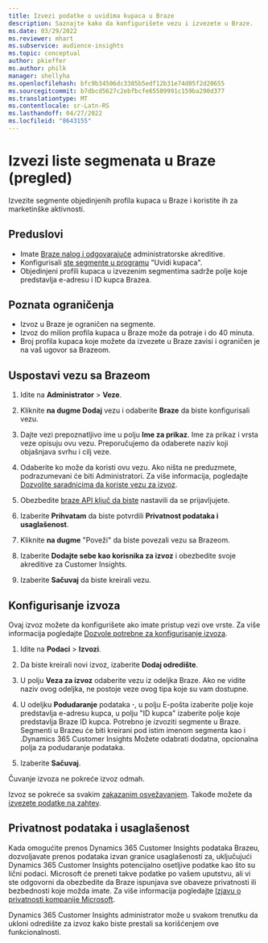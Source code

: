 ```yaml
---
title: Izvezi podatke o uvidima kupaca u Braze
description: Saznajte kako da konfigurišete vezu i izvezete u Braze.
ms.date: 03/29/2022
ms.reviewer: mhart
ms.subservice: audience-insights
ms.topic: conceptual
author: pkieffer
ms.author: philk
manager: shellyha
ms.openlocfilehash: bfc9b34506dc3385b5edf12b31e74d05f2d20655
ms.sourcegitcommit: b7dbcd5627c2ebfbcfe65589991c159ba290d377
ms.translationtype: MT
ms.contentlocale: sr-Latn-RS
ms.lasthandoff: 04/27/2022
ms.locfileid: "8643155"
---
```

# <a name="export-segment-lists-to-braze-preview"></a>Izvezi liste segmenata u Braze (pregled)

Izvezite segmente objedinjenih profila kupaca u Braze i koristite ih za marketinške aktivnosti.

## <a name="prerequisites"></a>Preduslovi

-   Imate [Braze nalog i odgovarajuće](https://www.braze.com/) administratorske akreditive.
-   Konfigurisali [ste segmente u programu](segments.md) "Uvidi kupaca".
-   Objedinjeni profili kupaca u izvezenim segmentima sadrže polje koje predstavlja e-adresu i ID kupca Brazea. 

## <a name="known-limitations"></a>Poznata ograničenja

- Izvoz u Braze je ograničen na segmente.
- Izvoz do milion profila kupaca u Braze može da potraje i do 40 minuta. 
- Broj profila kupaca koje možete da izvezete u Braze zavisi i ograničen je na vaš ugovor sa Brazeom.

## <a name="set-up-connection-to-braze"></a>Uspostavi vezu sa Brazeom

1. Idite na **Administrator** > **Veze**.

1. Kliknite **na dugme Dodaj** vezu i odaberite **Braze** da biste konfigurisali vezu.

1. Dajte vezi prepoznatljivo ime u polju **Ime za prikaz**. Ime za prikaz i vrsta veze opisuju ovu vezu. Preporučujemo da odaberete naziv koji objašnjava svrhu i cilj veze.

1. Odaberite ko može da koristi ovu vezu. Ako ništa ne preduzmete, podrazumevani će biti Administratori. Za više informacija, pogledajte [Dozvolite saradnicima da koriste vezu za izvoz](connections.md#allow-contributors-to-use-a-connection-for-exports).

1. Obezbedite [braze API ključ da biste](https://www.braze.com/docs/api/basics/) nastavili da se prijavljujete. 

1. Izaberite **Prihvatam** da biste potvrdili **Privatnost podataka i usaglašenost**.

1. Kliknite **na dugme** "Poveži" da biste povezali vezu sa Brazeom.

1. Izaberite **Dodajte sebe kao korisnika za izvoz** i obezbedite svoje akreditive za Customer Insights.

1. Izaberite **Sačuvaj** da biste kreirali vezu.

## <a name="configure-an-export"></a>Konfigurisanje izvoza

Ovaj izvoz možete da konfigurišete ako imate pristup vezi ove vrste. Za više informacija pogledajte [Dozvole potrebne za konfigurisanje izvoza](export-destinations.md#set-up-a-new-export).

1. Idite na **Podaci** > **Izvozi**.

1. Da biste kreirali novi izvoz, izaberite **Dodaj odredište**.

1. U polju **Veza za izvoz** odaberite vezu iz odeljka Braze. Ako ne vidite naziv ovog odeljka, ne postoje veze ovog tipa koje su vam dostupne.  

3. U odeljku **Podudaranje** podataka **·**, u polju E-pošta izaberite polje koje predstavlja e-adresu kupca, u polju "ID kupca" izaberite polje koje predstavlja Braze ID kupca. Potrebno je izvoziti segmente u Braze. Segmenti u Brazeu će biti kreirani pod istim imenom segmenta kao i .Dynamics 365 Customer Insights Možete odabrati dodatna, opcionalna polja za podudaranje podataka. 

1. Izaberite **Sačuvaj**.

Čuvanje izvoza ne pokreće izvoz odmah.

Izvoz se pokreće sa svakim [zakazanim osvežavanjem](system.md#schedule-tab). Takođe možete da [izvezete podatke na zahtev](export-destinations.md#run-exports-on-demand). 


## <a name="data-privacy-and-compliance"></a>Privatnost podataka i usaglašenost

Kada omogućite prenos Dynamics 365 Customer Insights podataka Brazeu, dozvoljavate prenos podataka izvan granice usaglašenosti za, uključujući Dynamics 365 Customer Insights potencijalno osetljive podatke kao što su lični podaci. Microsoft će preneti takve podatke po vašem uputstvu, ali vi ste odgovorni da obezbedite da Braze ispunjava sve obaveze privatnosti ili bezbednosti koje možda imate. Za više informacija pogledajte [Izjavu o privatnosti kompanije Microsoft](https://go.microsoft.com/fwlink/?linkid=396732).

Dynamics 365 Customer Insights administrator može u svakom trenutku da ukloni odredište za izvoz kako biste prestali sa korišćenjem ove funkcionalnosti.
